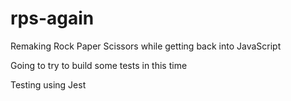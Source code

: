 # rps-again
Remaking Rock Paper Scissors while getting back into JavaScript

Going to try to build some tests in this time

Testing using Jest